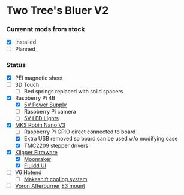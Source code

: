 # Two Tree's Bluer V2

### Currennt mods from stock
- [X] Installed
- [ ] Planned

### Status
- [X] PEI magnetic sheet
- [ ] 3D Touch
  - [ ] Bed springs replaced with solid spacers
- [X] Raspberry Pi 4B
  - [X] [5V Power Supply](https://www.amazon.com/gp/product/B07S9G8SG5)
  - [ ] Raspberry Pi camera
  - [ ] [5V LED Lights](https://www.amazon.com/gp/product/B091T2GHFD)
- [X] [MKS Robin Nano V3](https://www.aliexpress.com/item/1005002074259790.html)
  - [ ] Raspberry Pi GPIO direct connected to board
  - [X] Extra USB removed so board can be used w/o modifying case
  - [X] TMC2209 stepper drivers
- [X] [Klipper Firmware](https://www.klipper3d.org/)
  - [X] [Moonraker](https://github.com/Arksine/moonraker)
  - [X] [Fluidd UI](https://github.com/cadriel/fluidd)
- [ ] [V6 Hotend](https://www.aliexpress.com/item/4000054903441.html)
  - [ ] [Makeshift cooling system](https://www.thingiverse.com/thing:3721746)
- [ ] [Voron Afterburner](https://vorondesign.com/voron_legacy) [E3 mount](https://www.thingiverse.com/thing:4510447)